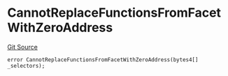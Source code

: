 # CannotReplaceFunctionsFromFacetWithZeroAddress
[Git Source](https://github.com/thrackle-io/Tron/blob/89e7f7b48d79c8e2bc6476fb1601cc9680f2c384/src/economic/ruleStorage/RuleStorageDiamondLib.sol)


```solidity
error CannotReplaceFunctionsFromFacetWithZeroAddress(bytes4[] _selectors);
```

